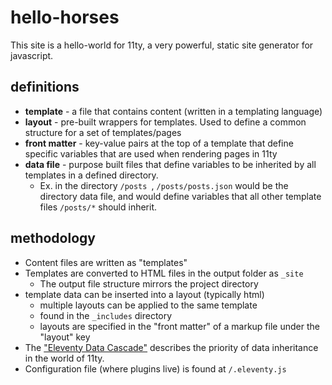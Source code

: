 # hello-horses

This site is a hello-world for 11ty, a very powerful, static site generator for javascript.

## definitions

- **template** - a file that contains content (written in a templating language)
- **layout** - pre-built wrappers for templates. Used to define a common structure for a set of templates/pages
- **front matter** - key-value pairs at the top of a template that define specific variables that are used when rendering pages in 11ty
- **data file** - purpose built files that define variables to be inherited by all templates in a defined directory.
  - Ex. in the directory `/posts `, `/posts/posts.json` would be the directory data file, and would define variables that all other template files `/posts/*` should inherit.

## methodology

- Content files are written as "templates"
- Templates are converted to HTML files in the output folder as `_site`
  - The output file structure mirrors the project directory
- template data can be inserted into a layout (typically html)
  - multiple layouts can be applied to the same template
  - found in the `_includes` directory
  - layouts are specified in the "front matter" of a markup file under the "layout" key
- The ["Eleventy Data Cascade"](https://www.11ty.dev/docs/data-cascade/) describes the priority of data inheritance in the world of 11ty.
- Configuration file (where plugins live) is found at `/.eleventy.js`